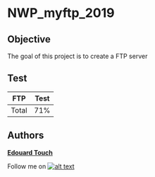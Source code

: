 # NWP_myftp_2019

## Objective

The goal of this project is to create a FTP server

## Test

| FTP | Test |
| --- | --- |
| Total | 71% |

## Authors

 **[Edouard Touch](https://github.com/Eydou)**
 
[6.1]: http://i.imgur.com/0o48UoR.png (Follow me !)

[1]: https://github.com/Eydou

Follow me on [![alt text][6.1]][1]
